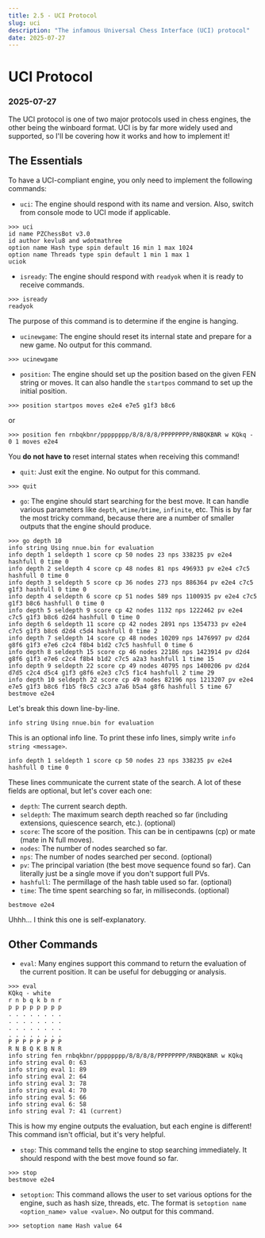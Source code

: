 ```yaml
---
title: 2.5 - UCI Protocol
slug: uci
description: "The infamous Universal Chess Interface (UCI) protocol"
date: 2025-07-27
---
```


# UCI Protocol
### 2025-07-27

The UCI protocol is one of two major protocols used in chess engines, the other being the winboard format. UCI is by far more widely used and supported, so I'll be covering how it works and how to implement it!

## The Essentials

To have a UCI-compliant engine, you only need to implement the following commands:
- `uci`: The engine should respond with its name and version. Also, switch from console mode to UCI mode if applicable.

```
>>> uci
id name PZChessBot v3.0
id author kevlu8 and wdotmathree
option name Hash type spin default 16 min 1 max 1024
option name Threads type spin default 1 min 1 max 1
uciok
```

- `isready`: The engine should respond with `readyok` when it is ready to receive commands.

```
>>> isready
readyok
```

The purpose of this command is to determine if the engine is hanging.

- `ucinewgame`: The engine should reset its internal state and prepare for a new game. No output for this command.

```
>>> ucinewgame
```

- `position`: The engine should set up the position based on the given FEN string or moves. It can also handle the `startpos` command to set up the initial position.

```
>>> position startpos moves e2e4 e7e5 g1f3 b8c6
```

or

```
>>> position fen rnbqkbnr/pppppppp/8/8/8/8/PPPPPPPP/RNBQKBNR w KQkq - 0 1 moves e2e4
```

You **do not have to** reset internal states when receiving this command!

- `quit`: Just exit the engine. No output for this command.

```
>>> quit
```

- `go`: The engine should start searching for the best move. It can handle various parameters like `depth`, `wtime/btime`, `infinite`, etc. This is by far the most tricky command, because there are a number of smaller outputs that the engine should produce.

```
>>> go depth 10
info string Using nnue.bin for evaluation
info depth 1 seldepth 1 score cp 50 nodes 23 nps 338235 pv e2e4 hashfull 0 time 0
info depth 2 seldepth 4 score cp 48 nodes 81 nps 496933 pv e2e4 c7c5 hashfull 0 time 0
info depth 3 seldepth 5 score cp 36 nodes 273 nps 886364 pv e2e4 c7c5 g1f3 hashfull 0 time 0
info depth 4 seldepth 6 score cp 51 nodes 589 nps 1100935 pv e2e4 c7c5 g1f3 b8c6 hashfull 0 time 0
info depth 5 seldepth 9 score cp 42 nodes 1132 nps 1222462 pv e2e4 c7c5 g1f3 b8c6 d2d4 hashfull 0 time 0
info depth 6 seldepth 11 score cp 42 nodes 2891 nps 1354733 pv e2e4 c7c5 g1f3 b8c6 d2d4 c5d4 hashfull 0 time 2
info depth 7 seldepth 14 score cp 48 nodes 10209 nps 1476997 pv d2d4 g8f6 g1f3 e7e6 c2c4 f8b4 b1d2 c7c5 hashfull 0 time 6
info depth 8 seldepth 15 score cp 46 nodes 22186 nps 1423914 pv d2d4 g8f6 g1f3 e7e6 c2c4 f8b4 b1d2 c7c5 a2a3 hashfull 1 time 15
info depth 9 seldepth 22 score cp 49 nodes 40795 nps 1400206 pv d2d4 d7d5 c2c4 d5c4 g1f3 g8f6 e2e3 c7c5 f1c4 hashfull 2 time 29
info depth 10 seldepth 22 score cp 49 nodes 82196 nps 1213207 pv e2e4 e7e5 g1f3 b8c6 f1b5 f8c5 c2c3 a7a6 b5a4 g8f6 hashfull 5 time 67
bestmove e2e4
```

Let's break this down line-by-line.

```
info string Using nnue.bin for evaluation
```

This is an optional info line. To print these info lines, simply write `info string <message>`.

```
info depth 1 seldepth 1 score cp 50 nodes 23 nps 338235 pv e2e4 hashfull 0 time 0
```

These lines communicate the current state of the search. A lot of these fields are optional, but let's cover each one:
- `depth`: The current search depth.
- `seldepth`: The maximum search depth reached so far (including extensions, quiescence search, etc.). (optional)
- `score`: The score of the position. This can be in centipawns (cp) or mate (mate in N full moves).
- `nodes`: The number of nodes searched so far.
- `nps`: The number of nodes searched per second. (optional)
- `pv`: The principal variation (the best move sequence found so far). Can literally just be a single move if you don't support full PVs.
- `hashfull`: The permillage of the hash table used so far. (optional)
- `time`: The time spent searching so far, in milliseconds. (optional)

```
bestmove e2e4
```

Uhhh... I think this one is self-explanatory.

## Other Commands

- `eval`: Many engines support this command to return the evaluation of the current position. It can be useful for debugging or analysis.

```
>>> eval
KQkq - white
r n b q k b n r
p p p p p p p p
. . . . . . . .
. . . . . . . .
. . . . . . . .
. . . . . . . .
P P P P P P P P
R N B Q K B N R
info string fen rnbqkbnr/pppppppp/8/8/8/8/PPPPPPPP/RNBQKBNR w KQkq
info string eval 0: 63
info string eval 1: 89
info string eval 2: 64
info string eval 3: 78
info string eval 4: 70
info string eval 5: 66
info string eval 6: 58
info string eval 7: 41 (current)
```

This is how my engine outputs the evaluation, but each engine is different! This command isn't official, but it's very helpful.

- `stop`: This command tells the engine to stop searching immediately. It should respond with the best move found so far.

```
>>> stop
bestmove e2e4
```

- `setoption`: This command allows the user to set various options for the engine, such as hash size, threads, etc. The format is `setoption name <option_name> value <value>`. No output for this command.

```
>>> setoption name Hash value 64
```

